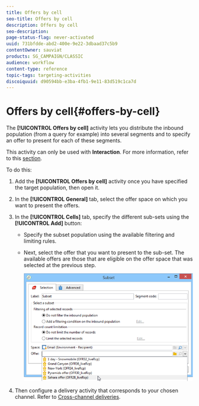 ```yaml
---
title: Offers by cell
seo-title: Offers by cell
description: Offers by cell
seo-description: 
page-status-flag: never-activated
uuid: 731bfdde-abd2-400e-9e22-3dbaad37c5b9
contentOwner: sauviat
products: SG_CAMPAIGN/CLASSIC
audience: workflow
content-type: reference
topic-tags: targeting-activities
discoiquuid: d90594bb-e3ba-4fb1-9e11-83d519c1ca7d
---
```


# Offers by cell{#offers-by-cell}

The **[!UICONTROL Offers by cell]** activity lets you distribute the inbound population (from a query for example) into several segments and to specify an offer to present for each of these segments.

This activity can only be used with **Interaction**. For more information, refer to this [section](../../interaction/using/about-outbound-channels.md).

To do this:

1. Add the **[!UICONTROL Offers by cell]** activity once you have specified the target population, then open it.
1. In the **[!UICONTROL General]** tab, select the offer space on which you want to present the offers.
1. In the **[!UICONTROL Cells]** tab, specify the different sub-sets using the **[!UICONTROL Add]** button:

    * Specify the subset population using the available filtering and limiting rules.
    * Next, select the offer that you want to present to the sub-set. The available offers are those that are eligible on the offer space that was selected at the previous step.
    
      ![](assets/int_offer_per_cell1.png)

1. Then configure a delivery activity that corresponds to your chosen channel. Refer to [Cross-channel deliveries](../../workflow/using/cross-channel-deliveries.md).

